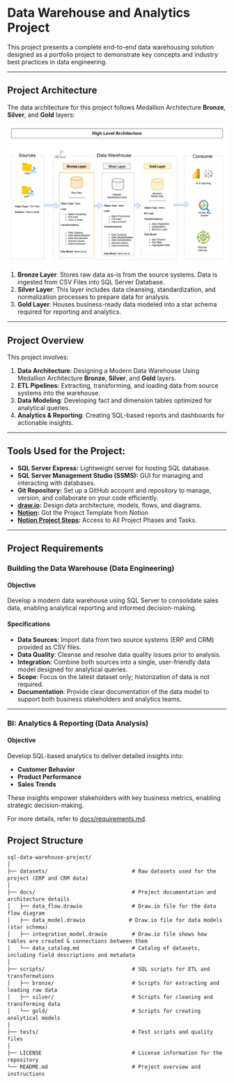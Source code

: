 # Data Warehouse and Analytics Project

This project presents a complete end-to-end data warehousing solution designed as a portfolio project to demonstrate key concepts and industry best practices in data engineering.

---
## Project Architecture

The data architecture for this project follows Medallion Architecture **Bronze**, **Silver**, and **Gold** layers:

![Data Architecture](docs/architectural_diagrams/sql_data_engineering_project_architecture.png)

1. **Bronze Layer**: Stores raw data as-is from the source systems. Data is ingested from CSV Files into SQL Server Database.
2. **Silver Layer**: This layer includes data cleansing, standardization, and normalization processes to prepare data for analysis.
3. **Gold Layer**: Houses business-ready data modeled into a star schema required for reporting and analytics.

---
## Project Overview

This project involves:

1. **Data Architecture**: Designing a Modern Data Warehouse Using Medallion Architecture **Bronze**, **Silver**, and **Gold** layers.
2. **ETL Pipelines**: Extracting, transforming, and loading data from source systems into the warehouse.
3. **Data Modeling**: Developing fact and dimension tables optimized for analytical queries.
4. **Analytics & Reporting**: Creating SQL-based reports and dashboards for actionable insights.

---

## Tools Used for the Project:

- **SQL Server Express:** Lightweight server for hosting SQL database.
- **SQL Server Management Studio (SSMS):** GUI for managing and interacting with databases.
- **Git Repository:** Set up a GitHub account and repository to manage, version, and collaborate on your code efficiently.
- **[draw.io](https://www.drawio.com/):** Design data architecture, models, flows, and diagrams.
- **[Notion](https://www.notion.com/templates/sql-data-warehouse-project):** Got the Project Template from Notion
- **[Notion Project Steps](https://www.notion.so/Data-Warehouse-Project-1f996fdc6e10808193abe29490484176?source=copy_link):** Access to All Project Phases and Tasks.

---

## Project Requirements

### Building the Data Warehouse (Data Engineering)

#### Objective
Develop a modern data warehouse using SQL Server to consolidate sales data, enabling analytical reporting and informed decision-making.

#### Specifications
- **Data Sources**: Import data from two source systems (ERP and CRM) provided as CSV files.
- **Data Quality**: Cleanse and resolve data quality issues prior to analysis.
- **Integration**: Combine both sources into a single, user-friendly data model designed for analytical queries.
- **Scope**: Focus on the latest dataset only; historization of data is not required.
- **Documentation**: Provide clear documentation of the data model to support both business stakeholders and analytics teams.

---

### BI: Analytics & Reporting (Data Analysis)

#### Objective
Develop SQL-based analytics to deliver detailed insights into:
- **Customer Behavior**
- **Product Performance**
- **Sales Trends**

These insights empower stakeholders with key business metrics, enabling strategic decision-making.  

For more details, refer to [docs/requirements.md](docs/requirements.md).

## Project Structure
```
sql-data-warehouse-project/
│
├── datasets/                           # Raw datasets used for the project (ERP and CRM data)
│
├── docs/                               # Project documentation and architecture details
│   ├── data_flow.drawio                # Draw.io file for the data flow diagram
│   ├── data_model.drawio              # Draw.io file for data models (star schema)
│   ├── integration_model.drawio        # Draw.io file shows how tables are created & connections between them
│   └── data_catalog.md                 # Catalog of datasets, including field descriptions and metadata 
│
├── scripts/                            # SQL scripts for ETL and transformations
│   ├── bronze/                         # Scripts for extracting and loading raw data
│   ├── silver/                         # Scripts for cleaning and transforming data
│   └── gold/                           # Scripts for creating analytical models
│
├── tests/                              # Test scripts and quality files
│
├── LICENSE                             # License information for the repository
└── README.md                           # Project overview and instructions
```
